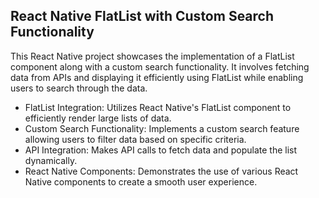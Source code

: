 ## React Native FlatList with Custom Search Functionality

This React Native project showcases the implementation of a FlatList component along with a custom search functionality. It involves fetching data from APIs and displaying it efficiently using FlatList while enabling users to search through the data.

- FlatList Integration:
Utilizes React Native's FlatList component to efficiently render large lists of data.
- Custom Search Functionality: 
Implements a custom search feature allowing users to filter data based on specific criteria.
- API Integration:
Makes API calls to fetch data and populate the list dynamically.
- React Native Components:
Demonstrates the use of various React Native components to create a smooth user experience.

